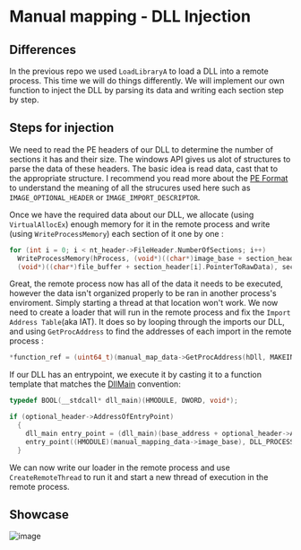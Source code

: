 # Manual mapping - DLL Injection

## Differences

In the previous repo we used ```LoadLibraryA``` to load a DLL into a remote process. This time we will do things differently. We will implement our own function to inject the DLL by parsing its data and writing each section step by step. 

## Steps for injection

We need to read the PE headers of our DLL to determine the number of sections it has and their size. The windows API gives us alot of structures to parse the data of these headers. The basic idea is read data, cast that to the appropriate structure. I recommend you read more about the [PE Format](https://docs.microsoft.com/en-us/windows/win32/debug/pe-format) to understand the meaning of all the strucures used here such as ```IMAGE_OPTIONAL_HEADER``` or ```IMAGE_IMPORT_DESCRIPTOR```.

Once we have the required data about our DLL, we allocate (using ```VirtualAllocEx```) enough memory for it in the remote process and write (using ```WriteProcessMemory```) each section of it one by one :

```cpp
for (int i = 0; i < nt_header->FileHeader.NumberOfSections; i++)
  WriteProcessMemory(hProcess, (void*)((char*)image_base + section_header[i].VirtualAddress), 
  (void*)((char*)file_buffer + section_header[i].PointerToRawData), section_header[i].SizeOfRawData, 0);
```

Great, the remote process now has all of the data it needs to be executed, however the data isn't organized properly to be ran in another process's enviroment. Simply starting a thread at that location won't work. We now need to create a loader that will run in the remote process and fix the ```Import Address Table```(aka IAT). It does so by looping through the imports our DLL, and using ```GetProcAddress``` to find the addresses of each import in the remote process : 

```cpp
*function_ref = (uint64_t)(manual_map_data->GetProcAddress(hDll, MAKEINTRESOURCEA(*thunk_reference)));
```

If our DLL has an entrypoint, we execute it by casting it to a function template that matches the [DllMain](https://docs.microsoft.com/en-us/windows/win32/dlls/dllmain) convention:

```cpp
typedef BOOL(__stdcall* dll_main)(HMODULE, DWORD, void*);

if (optional_header->AddressOfEntryPoint)
  {
    dll_main entry_point = (dll_main)(base_address + optional_header->AddressOfEntryPoint);
    entry_point((HMODULE)(manual_mapping_data->image_base), DLL_PROCESS_ATTACH, 0);
  }
  ```
  
  We can now write our loader in the remote process and use `CreateRemoteThread` to run it and start a new thread of execution in the remote process.

## Showcase

![image](https://cdn.discordapp.com/attachments/780153367305256981/1018640843101442179/demo_map.gif)
